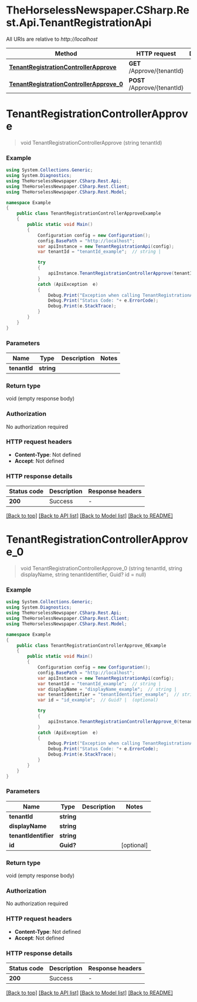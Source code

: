 # TheHorselessNewspaper.CSharp.Rest.Api.TenantRegistrationApi

All URIs are relative to *http://localhost*

Method | HTTP request | Description
------------- | ------------- | -------------
[**TenantRegistrationControllerApprove**](TenantRegistrationApi.md#tenantregistrationcontrollerapprove) | **GET** /Approve/{tenantId} | 
[**TenantRegistrationControllerApprove_0**](TenantRegistrationApi.md#tenantregistrationcontrollerapprove_0) | **POST** /Approve/{tenantId} | 


<a name="tenantregistrationcontrollerapprove"></a>
# **TenantRegistrationControllerApprove**
> void TenantRegistrationControllerApprove (string tenantId)



### Example
```csharp
using System.Collections.Generic;
using System.Diagnostics;
using TheHorselessNewspaper.CSharp.Rest.Api;
using TheHorselessNewspaper.CSharp.Rest.Client;
using TheHorselessNewspaper.CSharp.Rest.Model;

namespace Example
{
    public class TenantRegistrationControllerApproveExample
    {
        public static void Main()
        {
            Configuration config = new Configuration();
            config.BasePath = "http://localhost";
            var apiInstance = new TenantRegistrationApi(config);
            var tenantId = "tenantId_example";  // string | 

            try
            {
                apiInstance.TenantRegistrationControllerApprove(tenantId);
            }
            catch (ApiException  e)
            {
                Debug.Print("Exception when calling TenantRegistrationApi.TenantRegistrationControllerApprove: " + e.Message );
                Debug.Print("Status Code: "+ e.ErrorCode);
                Debug.Print(e.StackTrace);
            }
        }
    }
}
```

### Parameters

Name | Type | Description  | Notes
------------- | ------------- | ------------- | -------------
 **tenantId** | **string**|  | 

### Return type

void (empty response body)

### Authorization

No authorization required

### HTTP request headers

 - **Content-Type**: Not defined
 - **Accept**: Not defined


### HTTP response details
| Status code | Description | Response headers |
|-------------|-------------|------------------|
| **200** | Success |  -  |

[[Back to top]](#) [[Back to API list]](../README.md#documentation-for-api-endpoints) [[Back to Model list]](../README.md#documentation-for-models) [[Back to README]](../README.md)

<a name="tenantregistrationcontrollerapprove_0"></a>
# **TenantRegistrationControllerApprove_0**
> void TenantRegistrationControllerApprove_0 (string tenantId, string displayName, string tenantIdentifier, Guid? id = null)



### Example
```csharp
using System.Collections.Generic;
using System.Diagnostics;
using TheHorselessNewspaper.CSharp.Rest.Api;
using TheHorselessNewspaper.CSharp.Rest.Client;
using TheHorselessNewspaper.CSharp.Rest.Model;

namespace Example
{
    public class TenantRegistrationControllerApprove_0Example
    {
        public static void Main()
        {
            Configuration config = new Configuration();
            config.BasePath = "http://localhost";
            var apiInstance = new TenantRegistrationApi(config);
            var tenantId = "tenantId_example";  // string | 
            var displayName = "displayName_example";  // string | 
            var tenantIdentifier = "tenantIdentifier_example";  // string | 
            var id = "id_example";  // Guid? |  (optional) 

            try
            {
                apiInstance.TenantRegistrationControllerApprove_0(tenantId, displayName, tenantIdentifier, id);
            }
            catch (ApiException  e)
            {
                Debug.Print("Exception when calling TenantRegistrationApi.TenantRegistrationControllerApprove_0: " + e.Message );
                Debug.Print("Status Code: "+ e.ErrorCode);
                Debug.Print(e.StackTrace);
            }
        }
    }
}
```

### Parameters

Name | Type | Description  | Notes
------------- | ------------- | ------------- | -------------
 **tenantId** | **string**|  | 
 **displayName** | **string**|  | 
 **tenantIdentifier** | **string**|  | 
 **id** | **Guid?**|  | [optional] 

### Return type

void (empty response body)

### Authorization

No authorization required

### HTTP request headers

 - **Content-Type**: Not defined
 - **Accept**: Not defined


### HTTP response details
| Status code | Description | Response headers |
|-------------|-------------|------------------|
| **200** | Success |  -  |

[[Back to top]](#) [[Back to API list]](../README.md#documentation-for-api-endpoints) [[Back to Model list]](../README.md#documentation-for-models) [[Back to README]](../README.md)

